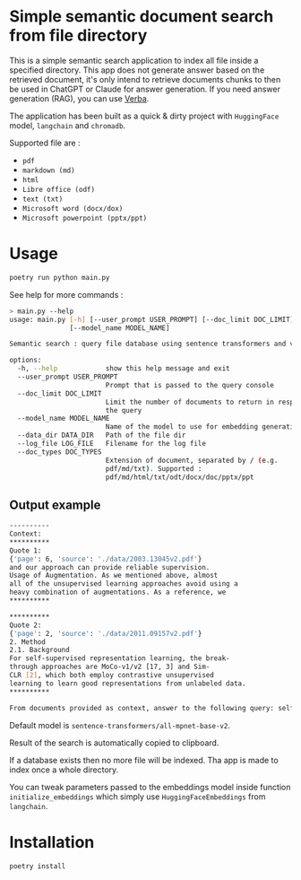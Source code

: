 # Simple semantic document search from file directory

This is a simple semantic search application to index all file inside a specified directory. This app does not generate answer based on the retrieved document, it's only intend to retrieve documents chunks to then be used in ChatGPT or Claude for answer generation.
If you need answer generation (RAG), you can use [Verba](https://github.com/weaviate/Verba).

The application has been built as a quick & dirty project with `HuggingFace` model, `langchain` and `chromadb`.

Supported file are : 
- `pdf`
- `markdown (md)`
- `html`
- `Libre office (odf)`
- `text (txt)`
- `Microsoft word (docx/dox)`
- `Microsoft powerpoint (pptx/ppt)`

# Usage

```bash
poetry run python main.py
```

See help for more commands :

```bash
> main.py --help
usage: main.py [-h] [--user_prompt USER_PROMPT] [--doc_limit DOC_LIMIT]
               [--model_name MODEL_NAME]

Semantic search : query file database using sentence transformers and vector stores

options:
  -h, --help            show this help message and exit
  --user_prompt USER_PROMPT
                        Prompt that is passed to the query console
  --doc_limit DOC_LIMIT
                        Limit the number of documents to return in response to
                        the query
  --model_name MODEL_NAME
                        Name of the model to use for embedding generation
  --data_dir DATA_DIR   Path of the file dir
  --log_file LOG_FILE   Filename for the log file
  --doc_types DOC_TYPES
                        Extension of document, separated by / (e.g.
                        pdf/md/txt). Supported :
                        pdf/md/html/txt/odt/docx/doc/pptx/ppt

```

## Output example

```bash
----------
Context:
**********
Quote 1:
{'page': 6, 'source': './data/2003.13045v2.pdf'}
and our approach can provide reliable supervision.
Usage of Augmentation. As we mentioned above, almost
all of the unsupervised learning approaches avoid using a
heavy combination of augmentations. As a reference, we
**********

**********
Quote 2:
{'page': 2, 'source': './data/2011.09157v2.pdf'}
2. Method
2.1. Background
For self-supervised representation learning, the break-
through approaches are MoCo-v1/v2 [17, 3] and Sim-
CLR [2], which both employ contrastive unsupervised
learning to learn good representations from unlabeled data.
**********

From documents provided as context, answer to the following query: self supervised
```

Default model is `sentence-transformers/all-mpnet-base-v2`.

Result of the search is automatically copied to clipboard.

If a database exists then no more file will be indexed. Tha app is made to index once a whole directory.

You can tweak parameters passed to the embeddings model inside function `initialize_embeddings` which simply use `HuggingFaceEmbeddings` from `langchain`.


# Installation

```bash
poetry install
```
